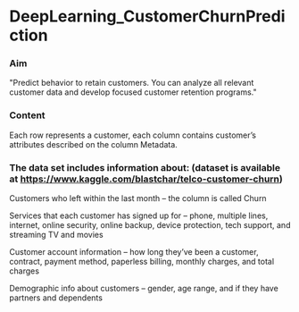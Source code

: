 # DeepLearning_CustomerChurnPrediction
### Aim
"Predict behavior to retain customers. You can analyze all relevant customer data and develop focused customer retention programs."

### Content
Each row represents a customer, each column contains customer’s attributes described on the column Metadata.

### The data set includes information about: (dataset is available at https://www.kaggle.com/blastchar/telco-customer-churn)

Customers who left within the last month – the column is called Churn

Services that each customer has signed up for – phone, multiple lines, internet, online security, online backup, device protection, tech support, and streaming TV and movies

Customer account information – how long they’ve been a customer, contract, payment method, paperless billing, monthly charges, and total charges

Demographic info about customers – gender, age range, and if they have partners and dependents
